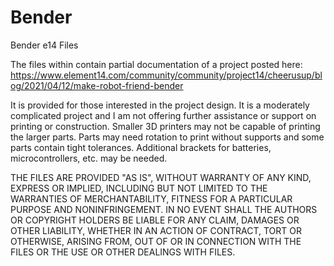 # Bender
Bender e14 Files

The files within contain partial documentation of a project posted here: https://www.element14.com/community/community/project14/cheerusup/blog/2021/04/12/make-robot-friend-bender

It is provided for those interested in the project design.  It is a moderately complicated project and I am not offering further assistance or support on printing or construction. Smaller 3D printers may not be capable of printing the larger parts.  Parts may need rotation to print without supports and some parts contain tight tolerances.  Additional brackets for batteries, microcontrollers, etc. may be needed.  

THE FILES ARE PROVIDED "AS IS", WITHOUT WARRANTY OF ANY KIND, EXPRESS OR IMPLIED, INCLUDING BUT NOT LIMITED TO THE WARRANTIES OF MERCHANTABILITY, FITNESS FOR A PARTICULAR PURPOSE AND NONINFRINGEMENT. IN NO EVENT SHALL THE AUTHORS OR COPYRIGHT HOLDERS BE LIABLE FOR ANY CLAIM, DAMAGES OR OTHER LIABILITY, WHETHER IN AN ACTION OF CONTRACT, TORT OR OTHERWISE, ARISING FROM, OUT OF OR IN CONNECTION WITH THE FILES OR THE USE OR OTHER DEALINGS WITH FILES.
